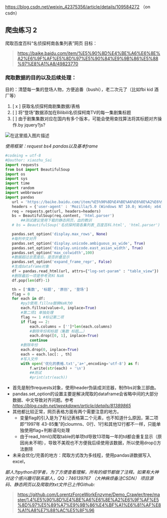 https://blog.csdn.net/weixin_42375356/article/details/109584272
（on csdn）

## 爬虫练习 2
 爬取百度百科“名侦探柯南各集列表”网页
目标：
> https://baike.baidu.com/item/%E5%90%8D%E4%BE%A6%E6%8E%A2%E6%9F%AF%E5%8D%97%E5%90%84%E9%9B%86%E5%88%97%E8%A1%A8/49823770
> 
 ### 爬取数据的目的以及后续处理：
 目的：清楚每一集的登场人物，方便追番（bushi），老二次元了（比如fbi kid 酒厂等）
 1. [ x ] 获取名侦探柯南剧集数据/表格
 2. [  ]  将“登场”数据添加在Bilibili名侦探柯南TV的每一集剧集标题
 3. [  ]  由于剧集集数对应在国内有多个版本，可能会使用查找算法将其标题对齐操作.by jquery?js? 
   
   ![在这里插入图片描述](https://img-blog.csdnimg.cn/20201109202516660.png?x-oss-process=image/watermark,type_ZmFuZ3poZW5naGVpdGk,shadow_10,text_aHR0cHM6Ly9ibG9nLmNzZG4ubmV0L3dlaXhpbl80MjM3NTM1Ng==,size_16,color_FFFFFF,t_70#pic_center)

   
*使用框架：request bs4 pandas以及基本frame*
```python
#codeing = utf-8
#@author: xiaozhu_Sai
import requests
from bs4 import BeautifulSoup 
import os
import sys
import time
import random 
import webbrowser
import pandas
   url = 'https://baike.baidu.com/item/%E5%90%8D%E4%BE%A6%E6%8E%A2%E6%9F%AF%E5%8D%97%E5%90%84%E9%9B%86%E5%88%97%E8%A1%A8/49823770'
   headers = {'user-agent' : 'Mozilla/5.0 (Windows NT 10.0; Win64; x64) AppleWebKit/537.36 (KHTML, like Gecko) Chrome/86.0.4240.75 Safari/537.36'}
   req = requests.get(url, headers=headers)
   bs = BeautifulSoup(req.content, 'html.parser')
       ##测试建议使用下载的静态网页，血的教训
   # bs = BeautifulSoup('名侦探柯南各集列表_百度百科.html', 'html.parser')

   pandas.set_option('display.max_rows', None)
   #每列中文对齐
   pandas.set_option('display.unicode.ambiguous_as_wide', True)
   pandas.set_option('display.unicode.east_asian_width', True)
   pandas.set_option('max_colwidth',100)
   #数据超过总宽度后，是否折叠显示
   pandas.set_option('expand_frame_repr', False)
   #生成dataframe对象
   df = pandas.read_html(url, attrs={"log-set-param" : "table_view"})
   #删除最后一项是参考资料 NaN
   df.pop(len(df)-1)

   th = ['集数', '标题', '原创', '登场']
   flag = 0
   for each in df:
       #py3使用.fillna替换NaN为0
       each.fillna(value=0, inplace=True)
       #第二项1 单独处理
       flag += 1 #标记第二项
       if flag == 2:
           each.columns = ['']*len(each.columns)
           #删除年份和标题（集数 标题……）
           each.drop([0, 1], inplace=True)
           continue
       #删除年份
       each.drop(0, inplace=True)
       each = each.loc[: , th]
       #写入文件
       with open('优化的表格.txt','a+',encoding='utf-8') as f:
           f.write(str(each) + '\n')
	       ##测试
	       #print(str(each))
```

- 首先是制作requests对象，使用header伪装成浏览器，制作bs对象三部曲。
- pandas.set_option的设置主要是解决爬取的dataframe会省略中间的大部分数据、中文导致对齐问题。参考*https://blog.csdn.net/weekdawn/article/details/81389865*
- 其他都比较正常，网页表格方面有两个需要注意的地方。
	- 变量flag的引入是为了标记表格第二个元素，也不知道什么原因，第二项即“1997年 43-85集”的cloumns、0行、1行和其他12行都不一样，只能单独使用flag+判断语句处理
	- 由于read_html()爬取table的单项td导致13项每一年的td都会重复显示（原因尚未不明），导致不美观也不方便我后续使用该数据，所以使用drop()方法删除
- 未来会优化/完善的地方：爬取方式改为多线程，使用pandas讲数据写入excel，

*鄙人为python初学者，为了方便查看理解，所有的细节都做了注释。如果有大神对这个感兴趣可联系鄙人，QQ：746139767 （大神麻烦备注CSDN）*
*项目源码、静态网页以及爬取的txt文件已上传Github:*
> https://github.com/LorentzForceWorkEnzyme/Demo_Crawler/tree/master/1.4%E5%90%8D%E4%BE%A6%E6%8E%A2%E6%9F%AF%E5%8D%97%E5%89%A7%E9%9B%86%E4%BF%A1%E6%81%AF%E8%A1%A8%E7%88%AC%E5%8F%96
